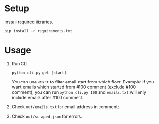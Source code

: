 # Setup
Install required libraries.

`pip install -r requirements.txt`

# Usage
1. Run CLI

    `python cli.py get [start]`
    
    You can use `start` to filter email start from which floor.
    Example:
    If you want emails which started from #100 comment (exclude #100 comment), you can run `python cli.py 100` and `emails.txt` will only include emails after #100 comment. 

2. Check `out/emails.txt` for email address in comments.

3. Check `out/scraped.json` for errors. 